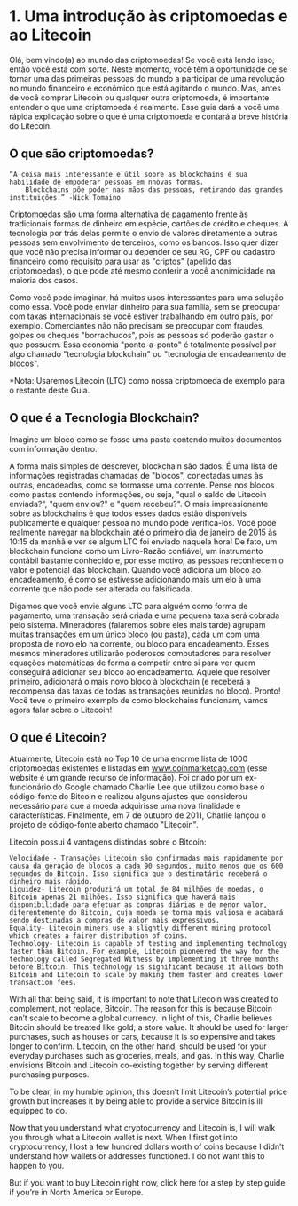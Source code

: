 # 1.  Uma introdução às criptomoedas e ao Litecoin

Olá, bem vindo(a) ao mundo das criptomoedas! Se você está lendo isso, então você está com sorte. Neste momento, você têm a oportunidade de se tornar uma das primeiras pessoas do mundo a participar de uma revolução no mundo financeiro e econômico que está agitando o mundo. Mas, antes de você comprar Litecoin ou qualquer outra criptomoeda, é importante entender o que uma criptomoeda é realmente. Esse guia dará a você uma rápida explicação sobre o que é uma criptomoeda e contará a breve história do Litecoin.

## O que são criptomoedas?

    “A coisa mais interessante e útil sobre as blockchains é sua habilidade de empoderar pessoas em nnovas formas. 
        Blockchains põe poder nas mãos das pessoas, retirando das grandes instituições.” -Nick Tomaino

Criptomoedas são uma forma alternativa de pagamento frente às tradicionais formas de dinheiro em espécie, cartões de crédito e cheques. A tecnologia por trás delas permite o envio de valores diretamente a outras pessoas sem envolvimento de terceiros, como os bancos. Isso quer dizer que você não precisa informar ou depender de seu RG, CPF ou cadastro financeiro como requisito para usar as "criptos" (apelido das criptomoedas), o que pode até mesmo conferir a você anonimicidade na maioria dos casos.

Como você pode imaginar, há muitos usos interessantes para uma solução como essa. Você pode enviar dinheiro para sua família, sem se preocupar com taxas internacionais se você estiver trabalhando em outro país, por exemplo. Comerciantes não não precisam se preocupar com fraudes, golpes ou cheques "borrachudos", pois as pessoas só poderão gastar o que possuem. Essa economia "ponto-a-ponto" é totalmente possível por algo chamado "tecnologia blockchain" ou "tecnologia de encadeamento de blocos".

*Nota: Usaremos Litecoin (LTC) como nossa criptomoeda de exemplo para o restante deste Guia.

## O que é a Tecnologia Blockchain?

Imagine um bloco como se fosse uma pasta contendo muitos documentos com informação dentro.

A forma mais simples de descrever, blockchain são dados. É uma lista de informações registradas chamadas de "blocos", conectadas umas às outras, encadeadas, como se formasse uma corrente. Pense nos blocos como pastas contendo informações, ou seja, "qual o saldo de Litecoin enviada?", "quem enviou?" e "quem recebeu?". O mais impressionante sobre as blockchains é que todos esses dados estão disponíveis publicamente e qualquer pessoa no mundo pode verifica-los. Você pode realmente navegar na blockchain até o primeiro dia de janeiro de 2015 às 10:15 da manhã e ver se algum LTC foi enviado naquela hora! De fato, um blockchain funciona como um Livro-Razão confiável, um instrumento contábil bastante conhecido e, por esse motivo, as pessoas reconhecem o valor e potencial das blockchain. Quando você adiciona um bloco ao encadeamento, é como se estivesse adicionando mais um elo à uma corrente que não pode ser alterada ou falsificada.

Digamos que você envie alguns LTC para alguém como forma de pagamento, uma transação será criada e uma pequena taxa será cobrada pelo sistema. Mineradores (falaremos sobre eles mais tarde) agrupam muitas transações em um único bloco (ou pasta), cada um com uma proposta de novo elo na corrente, ou bloco para encadeamento. Esses mesmos mineradores utilizarão poderosos computadores para resolver equações matemáticas de forma a competir entre si para ver quem conseguirá adicionar seu bloco ao encadeamento. Aquele que resolver primeiro, adicionará o mais novo bloco à blockchain (e receberá a recompensa das taxas de todas as transações reunidas no bloco). Pronto! Você teve o primeiro exemplo de como blockchains funcionam, vamos agora falar sobre o Litecoin!

## O que é Litecoin?

Atualmente, Litecoin está no Top 10 de uma enorme lista de 1000 criptomoedas existentes e listadas em www.coinmarketcap.com (esse website é um grande recurso de informação). Foi criado por um ex-funcionário do Google chamado Charlie Lee que utilizou como base o código-fonte do Bitcoin e realizou alguns ajustes que considerou necessário para que a moeda adquirisse uma nova finalidade e características. Finalmente, em 7 de outubro de 2011, Charlie lançou o projeto de código-fonte aberto chamado "Litecoin".

Litecoin possui 4 vantagens distindas sobre o Bitcoin:

    Velocidade - Transações Litecoin são confirmadas mais rapidamente por causa da geração de blocos a cada 90 segundos, muito menos que os 600 segundos do Bitcoin. Isso significa que o destinatário receberá o dinheiro mais rápido.
    Liquidez- Litecoin produzirá um total de 84 milhões de moedas, o Bitcoin apenas 21 milhões. Isso significa que haverá mais disponibilidade para efetuar as compras diárias e de menor valor, diferentemente do Bitcoin, cuja moeda se torna mais valiosa e acabará sendo destinadas a compras de valor mais expressivos.
    Equality- Litecoin miners use a slightly different mining protocol which creates a fairer distribution of coins.
    Technology- Litecoin is capable of testing and implementing technology faster than Bitcoin. For example, Litecoin pioneered the way for the technology called Segregated Witness by implementing it three months before Bitcoin. This technology is significant because it allows both Bitcoin and Litecoin to scale by making them faster and creates lower transaction fees.

With all that being said, it is important to note that Litecoin was created to complement, not replace, Bitcoin. The reason for this is because Bitcoin can’t scale to become a global currency. In light of this, Charlie believes Bitcoin should be treated like gold; a store value. It should be used for larger purchases, such as houses or cars, because it is so expensive and takes longer to confirm. Litecoin, on the other hand, should be used for your everyday purchases such as groceries, meals, and gas. In this way, Charlie envisions Bitcoin and Litecoin co-existing together by serving different purchasing purposes.

To be clear, in my humble opinion, this doesn’t limit Litecoin’s potential price growth but increases it by being able to provide a service Bitcoin is ill equipped to do.

Now that you understand what cryptocurrency and Litecoin is, I will walk you through what a Litecoin wallet is next. When I first got into cryptocurrency, I lost a few hundred dollars worth of coins because I didn’t understand how wallets or addresses functioned. I do not want this to happen to you.

But if you want to buy Litecoin right now, click here for a step by step guide if you’re in North America or Europe.
